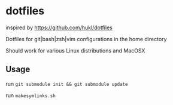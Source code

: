 dotfiles
========

inspired by https://github.com/hukl/dotfiles


Dotfiles for git|bash|zsh|vim configurations in the home directory

Should work for various Linux distributions and MacOSX

## Usage

run ```git submodule init && git submodule update```

run ```makesymlinks.sh```
